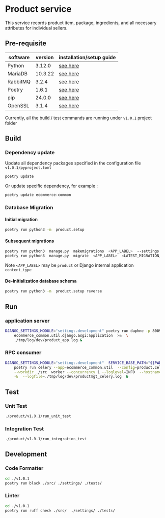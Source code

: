 # Product service
This service records product item, package, ingredients, and all necessary attributes for individual sellers.

## Pre-requisite
| software | version | installation/setup guide |
|-----|-----|-----|
|Python | 3.12.0 | [see here](https://github.com/metalalive/EnvToolSetupJunkBox/blob/master/build_python_from_source.md) |
|MariaDB| 10.3.22 | [see here](https://github.com/metalalive/EnvToolSetupJunkBox/blob/master/mariaDB_server_setup.md) |
|RabbitMQ| 3.2.4 | [see here](https://github.com/metalalive/EnvToolSetupJunkBox/blob/master/rabbitmq_setup.md) |
|Poetry| 1.6.1 | [see here](https://python-poetry.org/docs) |
|pip| 24.0.0 | [see here](https://pip.pypa.io/en/stable/) |
|OpenSSL| 3.1.4 | [see here](https://raspberrypi.stackexchange.com/a/105663/86878) |


Currently, all the build / test commands are running under `v1.0.1` project folder

## Build
### Dependency update
Update all dependency packages specified in the configuration file `v1.0.1/pyproject.toml`
```bash
poetry update
```
Or update specific dependency, for example :
```bash
poetry update ecommerce-common
```

### Database Migration
#### Initial migration
```bash
poetry run python3 -m  product.setup
```

#### Subsequent migrations
```bash
poetry run python3  manage.py  makemigrations  <APP_LABEL>  --settings  settings.migration
poetry run python3  manage.py  migrate  <APP_LABEL>  <LATEST_MIGRATION_VERSION>  --settings  settings.migration  --database site_dba
```
Note `<APP_LABEL>` may be `product` or Django internal application `content_type`

#### De-initialization database schema
```bash
poetry run python3 -m  product.setup reverse
```

## Run
### application server
```bash
DJANGO_SETTINGS_MODULE="settings.development" poetry run daphne -p 8009 \
    ecommerce_common.util.django.asgi:application  >&  \
    ./tmp/log/dev/product_app.log &
```

### RPC consumer
```bash
DJANGO_SETTINGS_MODULE="settings.development"  SERVICE_BASE_PATH="${PWD}/../.." \
    poetry run celery --app=ecommerce_common.util  --config=product.celeryconfig \
    --workdir ./src  worker --concurrency 1 --loglevel=INFO  --hostname=productmgt@%h \
    -E  --logfile=./tmp/log/dev/productmgt_celery.log  &
```

## Test
### Unit Test
```bash
./product/v1.0.1/run_unit_test
```

### Integration Test
```bash
./product/v1.0.1/run_integration_test
```

## Development
### Code Formatter
```bash
cd ./v1.0.1
poetry run black ./src/ ./settings/ ./tests/
```
### Linter
```bash
cd ./v1.0.1
poetry run ruff check ./src/  ./settings/ ./tests/
```
